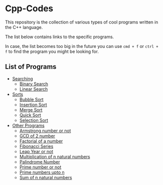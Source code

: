 # Cpp-Codes
This repository is the collection of various types of cool programs written in the C++ language. 

The list below contains links to the specific programs.

In case, the list becomes too big in the future you can use `cmd + f` or `ctrl + f` to find the program you might be looking for.

## List of Programs

- [Searching](./Searching)
  - [Binary Search](./Searching/binarysearch.cpp)
  - [Linear Search](./Searching/linearsearch.cpp)
- [Sorts](./Sorts)
  - [Bubble Sort](./Sorts/bubblesort.cpp)
  - [Insertion Sort](./Sorts/insertionsort.cpp)
  - [Merge Sort](./Sorts/mergesort.cpp)
  - [Quick Sort](./Sorts/quicksort.cpp)
  - [Selection Sort](./Sorts/selectionsort.cpp)
- [Other Programs](./otherprograms)
  - [Armstrong number or not](./otherprograms/armstrongnumber.cpp)
  - [GCD of 2 number](./otherprograms/gcd.cpp)
  - [Factorial of a number](./otherprograms/factorial.cpp)
  - [Fibonacci Series](./otherprograms/fibonacci.cpp)
  - [Leap Year or not](./otherprograms/leapyear.cpp)
  - [Multiplication of n natural numbers](./otherprograms/multiplicationofnnumbers.cpp)
  - [Palindrome Number](./otherprograms/palindrome.cpp)
  - [Prime number or not](./otherprograms/primenumber.cpp)
  - [Prime numbers upto n](./otherprograms/primenumupton.cpp)
  - [Sum of n natural numbers](./otherprograms/sumofnnumbers.cpp)
